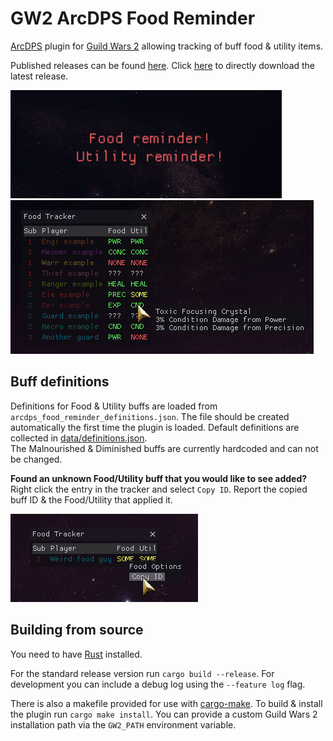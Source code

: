 # GW2 ArcDPS Food Reminder
[ArcDPS](https://deltaconnected.com/arcdps) plugin for [Guild Wars 2](https://guildwars2.com) allowing tracking of buff food & utility items.

Published releases can be found [here](../../releases). Click [here](../../releases/latest/download/arcdps_food_reminder.dll) to directly download the latest release.

![Reminder screenshot](./screenshots/reminder.png)
![Tracker screenshot](./screenshots/tracker.png)

## Buff definitions
Definitions for Food & Utility buffs are loaded from `arcdps_food_reminder_definitions.json`.
The file should be created automatically the first time the plugin is loaded.
Default definitions are collected in [data/definitions.json](./data/definitions.json).  
The Malnourished & Diminished buffs are currently hardcoded and can not be changed.

**Found an unknown Food/Utility buff that you would like to see added?**  
Right click the entry in the tracker and select `Copy ID`.
Report the copied buff ID & the Food/Utility that applied it.

![Reporting unknown buff](./screenshots/unknown.png)

## Building from source
You need to have [Rust](https://www.rust-lang.org/learn/get-started) installed.

For the standard release version run `cargo build --release`.
For development you can include a debug log using the `--feature log` flag.

There is also a makefile provided for use with [cargo-make](https://github.com/sagiegurari/cargo-make).
To build & install the plugin run `cargo make install`.
You can provide a custom Guild Wars 2 installation path via the `GW2_PATH` environment variable.
